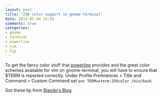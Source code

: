 ```yaml
---
layout: post
title: "256 color support in gnome-terminal"
date: 2013-05-04 19:59
comments: true
categories: 
- gnome
- terminal
- powerline
- vim
- tip
---
```


To get the fancy color stuff that [powerline](https://github.com/Lokaltog/powerline) provides and the great color schemes
available for vim on gnome-terminal, you will have to ensure that $TERM is reported
correctly. Under Profile Preferences > Title and Command > Custom Command set 
`env TERM=xterm-256color /bin/bash`. 

Got these tip from [Blando's Blog](http://wujingyue.blogspot.com/2012/06/let-ubuntu-gnome-terminal-support-256.html).
